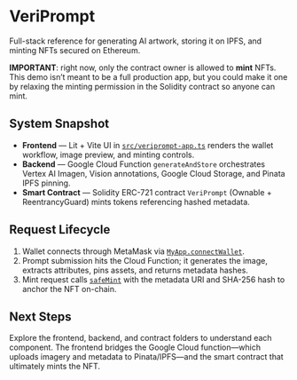 # VeriPrompt

Full-stack reference for generating AI artwork, storing it on IPFS, and minting NFTs secured on Ethereum.

**IMPORTANT**: right now, only the contract owner is allowed to **mint** NFTs. This demo isn’t meant to be a full production app, but you could make it one by relaxing the minting permission in the Solidity contract so anyone can mint.

## System Snapshot
- **Frontend** — Lit + Vite UI in [`src/veriprompt-app.ts`](src/veriprompt-app.ts ) renders the wallet workflow, image preview, and minting controls.
- **Backend** — Google Cloud Function `generateAndStore` orchestrates Vertex AI Imagen, Vision annotations, Google Cloud Storage, and Pinata IPFS pinning.
- **Smart Contract** — Solidity ERC-721 contract `VeriPrompt` (Ownable + ReentrancyGuard) mints tokens referencing hashed metadata.

## Request Lifecycle
1. Wallet connects through MetaMask via [`MyApp.connectWallet`](src/veriprompt-app.ts ).
2. Prompt submission hits the Cloud Function; it generates the image, extracts attributes, pins assets, and returns metadata hashes.
3. Mint request calls [`safeMint`](src/veriprompt-app.ts ) with the metadata URI and SHA-256 hash to anchor the NFT on-chain.

## Next Steps
Explore the frontend, backend, and contract folders to understand each component. The frontend bridges the Google Cloud function—which uploads imagery and metadata to Pinata/IPFS—and the smart contract that ultimately mints the NFT.